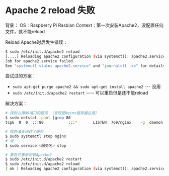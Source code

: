 # Apache 2 reload 失败

背景：
OS：Raspberry Pi Rasbian
Context：第一次安装Apache2，没配置任何文件，就不能reload

Reload Apache时后发生错误：
```sh
$ sudo /etc/init.d/apache2 reload
[....] Reloading apache2 configuration (via systemctl): apache2.service
Job for apache2.service failed. 
See "systemctl status apache2.service" and "journalctl -xe" for details.
```

尝试过的方案：
- `sudo apt-get purge apache2 && sudo apt-get install apache2` --- 没用
- `sudo /etc/init.d/apache2 restart` ---- 可以重启但是还不能reload

解决方案：
```sh
# 找到占用80端口的服务 （发现是Nginx服务器在用）
$ sudo netstat -pant |grep 80
tcp6  0  0  :::80           :::*       LISTEN  769/nginx    -g  daemon

# 找办法关闭这个服务
$ sudo systemctl stop nginx
# 或
$ sudo service <服务名> stop

# 重启并重新加载Apache2
$ sudo /etc/init.d/apache2 restart
$ sudo /etc/init.d/apache2 reload
[ ok ] Reloading apache2 configuration (via systemctl): apache2.service.
```
